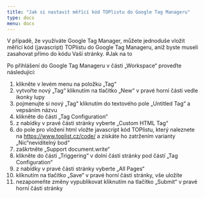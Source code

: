 ```yaml
---
title: "Jak si nastavit měřící kód TOPlistu do Google Tag Manageru"
type: docs
menu: docs
---
```

V případě, že využíváte Google Tag Manager, můžete jednoduše vložit měřící kód (javascript) TOPlistu do Google Tag Manageru, aniž byste museli zasahovat přímo do kódu Vaší stránky.
#Jak na to

Po přihlášení do Google Tag Manageru v části „Workspace“ proveďte následující:

1. klikněte v levém menu na položku „Tag“
2. vytvořte nový „Tag“ kliknutím na tlačítko „New“ v pravé horní části vedle ikonky lupy
3. pojmenujte si nový „Tag“ kliknutím do textového pole „Untitled Tag“ a vepsáním názvu
4. klikněte do části „Tag Configuration“
5. z nabídky v pravé části stránky vyberte „Custom HTML Tag“
6. do pole pro vložení html vložte javascript kód TOPlistu, který naleznete na https://www.toplist.cz/code/ a získáte ho zatržením varianty „Nic“neviditelný bod“
7. zaškrtněte „Support document.write“
8. klikněte do části „Triggering“ v dolní části stránky pod částí „Tag Configuration“
9. z nabídky v pravé části stránky vyberte „All Pages“
10. kliknutím na tlačítko „Save“ v pravé horní části stránky, vše uložíte
11. nezapomeňte změny vypublikovat kliknutím na tlačítko „Submit“ v pravé horní části stránky
